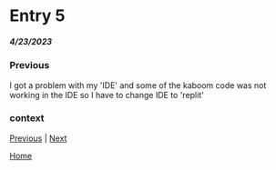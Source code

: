 # Entry 5
##### 4/23/2023

### Previous
I got a problem with my 'IDE' and some of the kaboom code was not working in the IDE so I have to change IDE to 'replit'
### context


[Previous](entry04.md) | [Next](entry06.md)

[Home](../README.md)